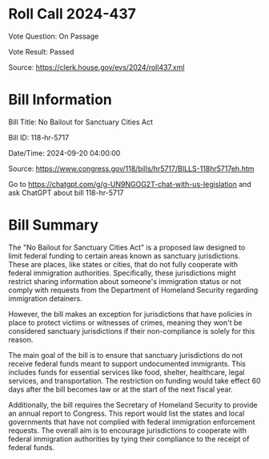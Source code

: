 # Roll Call 2024-437

Vote Question: On Passage

Vote Result: Passed

Source: https://clerk.house.gov/evs/2024/roll437.xml

# Bill Information

Bill Title: No Bailout for Sanctuary Cities Act

Bill ID: 118-hr-5717

Date/Time: 2024-09-20 04:00:00

Source: https://www.congress.gov/118/bills/hr5717/BILLS-118hr5717eh.htm

Go to https://chatgpt.com/g/g-UN9NGOG2T-chat-with-us-legislation and ask ChatGPT about bill 118-hr-5717

# Bill Summary
The "No Bailout for Sanctuary Cities Act" is a proposed law designed to limit federal funding to certain areas known as sanctuary jurisdictions. These are places, like states or cities, that do not fully cooperate with federal immigration authorities. Specifically, these jurisdictions might restrict sharing information about someone's immigration status or not comply with requests from the Department of Homeland Security regarding immigration detainers.

However, the bill makes an exception for jurisdictions that have policies in place to protect victims or witnesses of crimes, meaning they won't be considered sanctuary jurisdictions if their non-compliance is solely for this reason.

The main goal of the bill is to ensure that sanctuary jurisdictions do not receive federal funds meant to support undocumented immigrants. This includes funds for essential services like food, shelter, healthcare, legal services, and transportation. The restriction on funding would take effect 60 days after the bill becomes law or at the start of the next fiscal year.

Additionally, the bill requires the Secretary of Homeland Security to provide an annual report to Congress. This report would list the states and local governments that have not complied with federal immigration enforcement requests. The overall aim is to encourage jurisdictions to cooperate with federal immigration authorities by tying their compliance to the receipt of federal funds.
